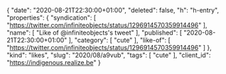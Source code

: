 {
  "date": "2020-08-21T22:30:00+01:00",
  "deleted": false,
  "h": "h-entry",
  "properties": {
    "syndication": [
      "https://twitter.com/infiniteobjects/status/1296914570359914496"
    ],
    "name": [
      "Like of @infiniteobjects's tweet"
    ],
    "published": [
      "2020-08-21T22:30:00+01:00"
    ],
    "category": [
      "cute"
    ],
    "like-of": [
      "https://twitter.com/infiniteobjects/status/1296914570359914496"
    ]
  },
  "kind": "likes",
  "slug": "2020/08/a9vub",
  "tags": [
    "cute"
  ],
  "client_id": "https://indigenous.realize.be"
}
